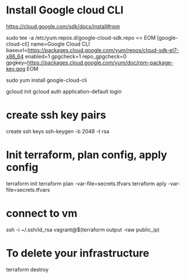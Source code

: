 # Install Google cloud CLI
https://cloud.google.com/sdk/docs/install#rpm

sudo tee -a /etc/yum.repos.d/google-cloud-sdk.repo << EOM
[google-cloud-cli]
name=Google Cloud CLI
baseurl=https://packages.cloud.google.com/yum/repos/cloud-sdk-el7-x86_64
enabled=1
gpgcheck=1
repo_gpgcheck=0
gpgkey=https://packages.cloud.google.com/yum/doc/rpm-package-key.gpg
EOM

sudo yum install google-cloud-cli

gcloud init
gcloud auth application-default login

# create ssh key pairs
create ssh keys
ssh-keygen -b 2048 -t rsa

# Init terraform, plan config, apply config
terraform init 
terraform plan -var-file=secrets.tfvars
terraform aply -var-file=secrets.tfvars

# connect to vm 
ssh -i ~/.ssh/id_rsa vagrant@$(terraform output -raw public_ip)

# To delete your infrastructure 
terraform destroy